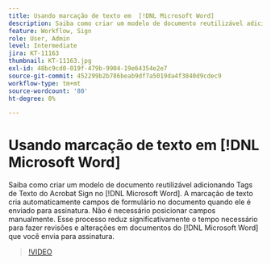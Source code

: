 ```yaml
---
title: Usando marcação de texto em  [!DNL Microsoft Word]
description: Saiba como criar um modelo de documento reutilizável adicionando Tags de Texto do Acrobat Sign em  [!DNL Microsoft Word]
feature: Workflow, Sign
role: User, Admin
level: Intermediate
jira: KT-11163
thumbnail: KT-11163.jpg
exl-id: 48bc9cd0-019f-479b-9904-19e64354e2e7
source-git-commit: 452299b2b786beab9df7a5019da4f3840d9cdec9
workflow-type: tm+mt
source-wordcount: '80'
ht-degree: 0%

---
```


# Usando marcação de texto em [!DNL Microsoft Word]

Saiba como criar um modelo de documento reutilizável adicionando Tags de Texto do Acrobat Sign no [!DNL Microsoft Word]. A marcação de texto cria automaticamente campos de formulário no documento quando ele é enviado para assinatura. Não é necessário posicionar campos manualmente. Esse processo reduz significativamente o tempo necessário para fazer revisões e alterações em documentos do [!DNL Microsoft Word] que você envia para assinatura.

>[!VIDEO](https://video.tv.adobe.com/v/3409482?quality=12&learn=on&hidetitle=true)
